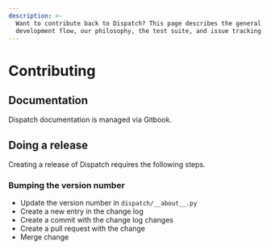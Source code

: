 ```yaml
---
description: >-
  Want to contribute back to Dispatch? This page describes the general
  development flow, our philosophy, the test suite, and issue tracking.
---
```


# Contributing

## Documentation

Dispatch documentation is managed via Gitbook.

## Doing a release

Creating a release of Dispatch requires the following steps.

### Bumping the version number

* Update the version number in `dispatch/__about__.py`
* Create a new entry in the change log
* Create a commit with the change log changes
* Create a pull request with the change
* Merge change

